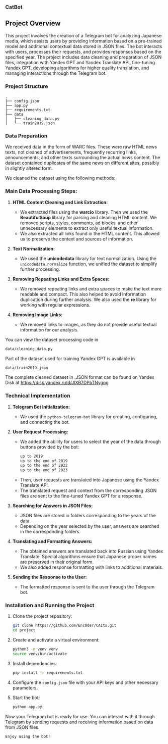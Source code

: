 ### CatBot

## Project Overview 

This project involves the creation of a Telegram bot  for analyzing Japanese media, which assists users by providing information based on a pre-trained model and additional contextual data stored in JSON files. The bot interacts with users, processes their requests, and provides responses based on the specified year. The project includes data cleaning and preparation of JSON files, integration with Yandex GPT and Yandex Translate API, fine-tuning Yandex GPT, developing algorithms for higher quality translation, and managing interactions through the Telegram bot.

### Project Structure

```
.
├── config.json
├── app.py
├── requirements.txt
├── data
│   ├── cleaning_data.py
│   └── train2019.json
```

### Data Preparation

We received data in the form of WARC files. These were raw HTML news texts, not cleaned of advertisements, frequently recurring links, announcements, and other texts surrounding the actual news content. The dataset contained duplicates of the same news on different sites, possibly in slightly altered form.

We cleaned the dataset using the following methods:

### Main Data Processing Steps:

1. **HTML Content Cleaning and Link Extraction:**
   - We extracted files using the **warcio** library. Then we used the **BeautifulSoup** library for parsing and cleaning HTML content. We removed scripts, styles, comments, ad blocks, and other unnecessary elements to extract only useful textual information.
   - We also extracted all links found in the HTML content. This allowed us to preserve the context and sources of information.

2. **Text Normalization:**
   - We used the **unicodedata** library for text normalization. Using the `unicodedata.normalize` function, we unified the dataset to simplify further processing.

3. **Removing Repeating Links and Extra Spaces:**
   - We removed repeating links and extra spaces to make the text more readable and compact. This also helped to avoid information duplication during further analysis. We also used the **re** library for working with regular expressions.

4. **Removing Image Links:**
   - We removed links to images, as they do not provide useful textual information for our analysis.

You can view the dataset processing code in
```sh
data/cleaning_data.py
```
Part of the dataset used for training Yandex GPT is available in
```sh
data/train2019.json
```

The complete cleaned dataset in .JSON format can be found on Yandex Disk at https://disk.yandex.ru/d/JIXB7DPbTNygqg

### Technical Implementation

1. **Telegram Bot Initialization:**
   - We used the `python-telegram-bot` library for creating, configuring, and connecting the bot.

2. **User Request Processing:**
   - We added the ability for users to select the year of the data through buttons provided by the bot:
     ```sh
     up to 2019
     up to the end of 2019
     up to the end of 2022
     up to the end of 2023
     ```
   - Then, user requests are translated into Japanese using the Yandex Translate API.
   - The translated request and context from the corresponding JSON files are sent to the fine-tuned Yandex GPT for a response.

3. **Searching for Answers in JSON Files:**
   - JSON files are stored in folders corresponding to the years of the data.
   - Depending on the year selected by the user, answers are searched in the corresponding folders.

4. **Translating and Formatting Answers:**
   - The obtained answers are translated back into Russian using Yandex Translate. Special algorithms ensure that Japanese proper names are preserved in their original form.
   - We also added response formatting with links to additional materials.

5. **Sending the Response to the User:**
   - The formatted response is sent to the user through the Telegram bot.

### Installation and Running the Project

1. Clone the project repository:

   ```sh
   git clone https://github.com/Enc0der/CAIts.git
   cd project
   ```

2. Create and activate a virtual environment:

   ```sh
   python3 -m venv venv
   source venv/bin/activate
   ```

3. Install dependencies:

   ```sh
   pip install -r requirements.txt
   ```

4. Configure the `config.json` file with your API keys and other necessary parameters.

5. Start the bot:

   ```sh
   python app.py
   ```

Now your Telegram bot is ready for use. You can interact with it through Telegram by sending requests and receiving information based on data from JSON files.

   ```sh
Enjoy using the bot!
   ```
